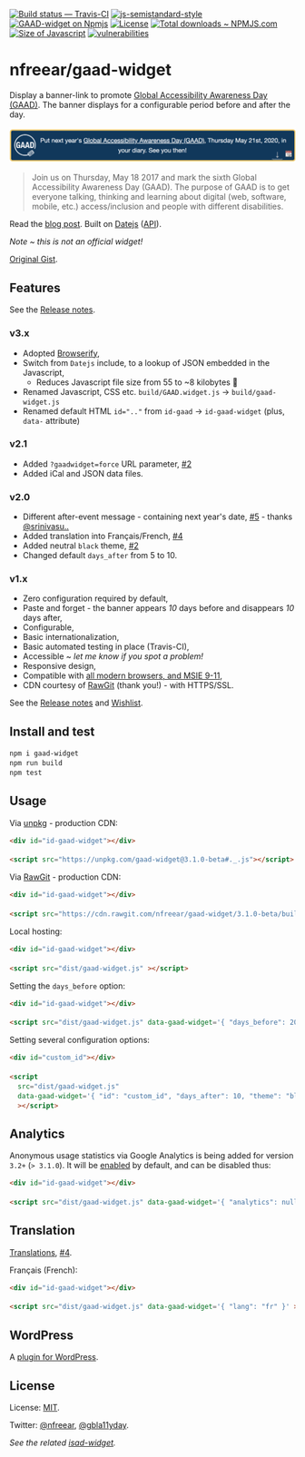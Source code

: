 [![Build status — Travis-CI][travis-icon]][travis]
[![js-semistandard-style][semi-icon]][semi]
[![GAAD-widget on Npmjs][npm-icon]][npm]
[![License][license-icon]][mit]
[![Total downloads ~ NPMJS.com][downl-icon]][npm]
[![Size of Javascript][size-icon]][build]
[![vulnerabilities][snyk-icon]][snyk]
<!--[![Browserify][built-icon]][gh]-->


# nfreear/gaad-widget

Display a banner-link to promote [Global Accessibility Awareness Day (GAAD)][gaad].
The banner displays for a configurable period before and after the day.

[![Global Accessibility Awareness Day][gaad-image]][gaad]

> Join us on Thursday, May 18 2017 and mark the sixth Global Accessibility Awareness Day (GAAD).
> The purpose of GAAD is to get everyone talking, thinking and learning about digital
> (web, software, mobile, etc.) access/inclusion and people with different disabilities.

Read the [blog post][blog]. Built on [Datejs][] ([API][datejs-api]).

_Note ~ this is not an official widget!_

[Original Gist][gist].

## Features

See the [Release notes][rel].

### v3.x

* Adopted [Browserify][],
* Switch from `Datejs` include, to a lookup of JSON embedded in the Javascript,
  * Reduces Javascript file size from 55 to ~8 kilobytes 💓
* Renamed Javascript, CSS etc. `build/GAAD.widget.js` &rarr; `build/gaad-widget.js`
* Renamed default HTML `id=".."` from `id-gaad` → `id-gaad-widget` (plus, `data-` attribute)

### v2.1

* Added `?gaadwidget=force` URL parameter, [#2][wishlist]
* Added iCal and JSON data files.

### v2.0

* Different after-event message - containing next year's date, [#5][b/a] - thanks [@srinivasu..][]
* Added translation into Français/French, [#4][i18n]
* Added neutral `black` theme, [#2][wishlist]
* Changed default `days_after` from 5 to 10.

### v1.x

* Zero configuration required by default,
* Paste and forget - the banner appears _10_ days before and disappears _10_ days after,
* Configurable,
* Basic internationalization,
* Basic automated testing in place (Travis-CI),
* Accessible ~ _let me know if you spot a problem!_
* Responsive design,
* Compatible with [all modern browsers, and MSIE 9-11][ie],
* CDN courtesy of [RawGit][] (thank you!) - with HTTPS/SSL.

See the [Release notes][rel] and [Wishlist][].

## Install and test

```sh
npm i gaad-widget
npm run build
npm test
```

## Usage

Via [unpkg][] - production CDN:

```html
<div id="id-gaad-widget"></div>

<script src="https://unpkg.com/gaad-widget@3.1.0-beta#._.js"></script>
```

Via [RawGit][] - production CDN:

```html
<div id="id-gaad-widget"></div>

<script src="https://cdn.rawgit.com/nfreear/gaad-widget/3.1.0-beta/build/gaad-widget.js"></script>
```

Local hosting:

```html
<div id="id-gaad-widget"></div>

<script src="dist/gaad-widget.js" ></script>
```

Setting the `days_before` option:

```html
<div id="id-gaad-widget"></div>

<script src="dist/gaad-widget.js" data-gaad-widget='{ "days_before": 20 }'></script>
```

Setting several configuration options:

```html
<div id="custom_id"></div>

<script
  src="dist/gaad-widget.js"
  data-gaad-widget='{ "id": "custom_id", "days_after": 10, "theme": "black", "debug": true }'
  ></script>
```

## Analytics

Anonymous usage statistics via Google Analytics is being added for version `3.2+` (`> 3.1.0`). It will be [enabled][analytics] by default, and can be disabled thus:

```html
<div id="id-gaad-widget"></div>

<script src="dist/gaad-widget.js" data-gaad-widget='{ "analytics": null }'></script>
```

## Translation

[Translations][i18n-code], [#4][i18n].

Français (French):

```html
<div id="id-gaad-widget"></div>

<script src="dist/gaad-widget.js" data-gaad-widget='{ "lang": "fr" }' ></script>
```

## WordPress

A [plugin for WordPress][wp].

## License

License: [MIT][].

Twitter: [@nfreear][], [@gbla11yday][].

_See the related [isad-widget][]._


[blog]: http://nick.freear.org.uk/2017/05/14/gaad-widget.html?utm_source=readme
[GAAD]: http://globalaccessibilityawarenessday.org/?utm_source=github&utm_campaign=gaad-widget
[@gbla11yday]: https://twitter.com/gbla11yday
[@nfreear]: https://twitter.com/nfreear
[@srinivasu..]: http://srinivasu.org "Suggested by @srinivasuchakravarthula"
[gaad-widget]: https://github.com/nfreear/gaad-widget
[gaad-image]: https://github.com/nfreear/gaad-widget/raw/3.x/style/gaad-widget-after.png
[gaad-img-00]: https://github.com/nfreear/gaad-widget/raw/3.x/style/gaad-widget.png
[wishlist]: https://github.com/nfreear/gaad-widget/issues/2#!-Wishlist "Bug #2, Wishlist"
[rel]: https://github.com/nfreear/gaad-widget/releases "Release notes / changelog"
[i18n]: https://github.com/nfreear/gaad-widget/issues/4 "Bug #4, Translations (v 2.x)"
[i18n-code]: https://github.com/nfreear/gaad-widget/tree/master/locales "Translations, JSON format"
[b/a]: https://github.com/nfreear/gaad-widget/issues/5 "Bug #5, Separate before and after messages (v 2.x)"
[ie]: https://github.com/nfreear/gaad-widget/issues/3#!-MSIE-9-11 "Bug #3, Browser compatibility"
[analytics]: https://github.com/nfreear/gaad-widget/blob/3.x/src/configure.js#L36-L40
    "Analytics configuration, JS code"
[gist]: https://gist.github.com/nfreear/eef4be96147cb5c1182cbc9e595f2833
[wp]: https://gist.github.com/nfreear/e5520adbb930e537ef5fe2e0aab231d1 "WordPress plugin (PHP)"
[Datejs]: https://npmjs.com/package/datejs "Thanks: @abritinthebay"
[Datejs-api]: https://github.com/datejs/Datejs#example-usage "API only (legacy code-base)"
[RawGit]: https://rawgit.com/
    "RawGit serves Git files with the correct mime-type; a content delivery network (CDN)"
[unpkg]: https://unpkg.com/ "unpkg is a fast content delivery network for everything on npm"
[MIT]: https://nfreear.mit-license.org/2017#!-gaad-widget "MIT License | © Nick Freear, 2017-04-27"
[travis]: https://travis-ci.org/nfreear/gaad-widget
[travis-icon]: https://api.travis-ci.org/nfreear/gaad-widget.svg
    "Build status – Travis-CI (NPM/eslint)"
[semi]: https://github.com/Flet/semistandard
[semi-icon]: https://img.shields.io/badge/code%20style-semistandard-brightgreen.svg?style=flat-square
    "Javascript coding style — 'semistandard'"
[npm]: https://npmjs.com/package/gaad-widget
[npm-icon]: https://img.shields.io/npm/v/gaad-widget.svg
[license-icon]: https://img.shields.io/npm/l/gaad-widget.svg
[downl-icon]: https://img.shields.io/npm/dt/gaad-widget.svg "Count of total downloads ~NPM"
[size-icon]: https://img.shields.io/github/size/nfreear/gaad-widget/dist/gaad-widget.js.svg
    "Size of built Javascript, kilo-bytes (kB) ~ on GitHub"
[built-icon]: https://img.shields.io/badge/built_with-browserify-blue.svg
    "Built with Browserify"
[build]: https://github.com/nfreear/gaad-widget/tree/3.x/dist
[Browserify]: http://browserify.org/
    "Browserify lets you require('modules') in the browser by bundling your dependencies."
[snyk]: https://snyk.io/test/npm/gaad-widget "Vulnerability count ~ via Snyk"
[snyk-icon]: https://snyk.io/test/npm/gaad-widget/badge.svg

[isad-widget]: https://github.com/nfreear/isad-widget
    "banner-link for International Stuttering Awareness Day (ISAD)"

[End]: //.

